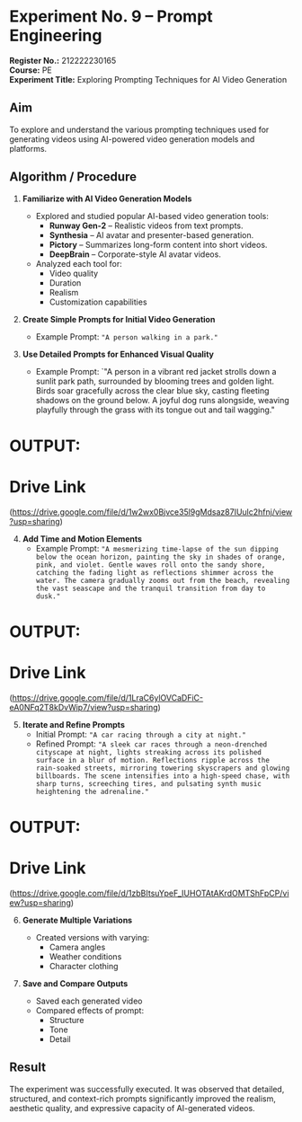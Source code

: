 # Experiment No. 9 – Prompt Engineering

**Register No.:** 212222230165  
**Course:** PE  
**Experiment Title:** Exploring Prompting Techniques for AI Video Generation

## Aim

To explore and understand the various prompting techniques used for generating videos using AI-powered video generation models and platforms.


## Algorithm / Procedure

1. **Familiarize with AI Video Generation Models**
   - Explored and studied popular AI-based video generation tools:
     - **Runway Gen-2** – Realistic videos from text prompts.
     - **Synthesia** – AI avatar and presenter-based generation.
     - **Pictory** – Summarizes long-form content into short videos.
     - **DeepBrain** – Corporate-style AI avatar videos.
   - Analyzed each tool for:
     - Video quality
     - Duration
     - Realism
     - Customization capabilities

2. **Create Simple Prompts for Initial Video Generation**
   - Example Prompt: `"A person walking in a park."`

3. **Use Detailed Prompts for Enhanced Visual Quality**
   - Example Prompt: `"A person in a vibrant red jacket strolls down a sunlit park path, surrounded by blooming trees and golden light.
Birds soar gracefully across the clear blue sky, casting fleeting shadows on the ground below.
A joyful dog runs alongside, weaving playfully through the grass with its tongue out and tail wagging."
# OUTPUT:
# Drive Link
(https://drive.google.com/file/d/1w2wx0Bjvce35l9gMdsaz87IUulc2hfnj/view?usp=sharing)

4. **Add Time and Motion Elements**
   - Example Prompt: `"A mesmerizing time-lapse of the sun dipping below the ocean horizon, painting the sky in shades of orange, pink, and violet.
Gentle waves roll onto the sandy shore, catching the fading light as reflections shimmer across the water.
The camera gradually zooms out from the beach, revealing the vast seascape and the tranquil transition from day to dusk."`
# OUTPUT:
# Drive Link
(https://drive.google.com/file/d/1LraC6ylOVCaDFiC-eA0NFq2T8kDvWip7/view?usp=sharing)

5. **Iterate and Refine Prompts**
   - Initial Prompt: `"A car racing through a city at night."`
   - Refined Prompt: `"A sleek car races through a neon-drenched cityscape at night, lights streaking across its polished surface in a blur of motion.
Reflections ripple across the rain-soaked streets, mirroring towering skyscrapers and glowing billboards.
The scene intensifies into a high-speed chase, with sharp turns, screeching tires, and pulsating synth music heightening the adrenaline."`
# OUTPUT:
# Drive Link
(https://drive.google.com/file/d/1zbBItsuYpeF_IUHOTAtAKrdOMTShFpCP/view?usp=sharing)

6. **Generate Multiple Variations**
   - Created versions with varying:
     - Camera angles
     - Weather conditions
     - Character clothing

7. **Save and Compare Outputs**
   - Saved each generated video
   - Compared effects of prompt:
     - Structure
     - Tone
     - Detail


## Result

The experiment was successfully executed. It was observed that detailed, structured, and context-rich prompts significantly improved the realism, aesthetic quality, and expressive capacity of AI-generated videos.



